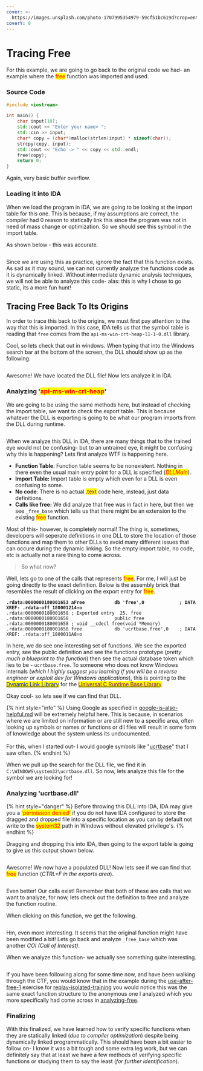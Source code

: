 ```yaml
---
cover: >-
  https://images.unsplash.com/photo-1707995354979-59cf51bc619d?crop=entropy&cs=srgb&fm=jpg&ixid=M3wxOTcwMjR8MHwxfHJhbmRvbXx8fHx8fHx8fDE3MTAyMDQxNzF8&ixlib=rb-4.0.3&q=85
coverY: 0
---
```


# Tracing Free

For this example, we are going to go back to the original code we had- an example where the <mark style="color:red;">free</mark> function was imported and used.&#x20;

### Source Code

```cpp
#include <iostream>

int main() {
    char input[10]; 
    std::cout << "Enter your name> ";
    std::cin >> input;
    char* copy = (char*)malloc(strlen(input) * sizeof(char));
    strcpy(copy, input); 
    std::cout << "Echo -> " << copy << std::endl;
    free(copy);
    return 0;
}

```

Again, very basic buffer overflow.

### Loading it into IDA

When we load the program in IDA, we are going to be looking at the import table for this one. This is because, if my assumptions are correct, the compiler had 0 reason to statically link this since the program was not in need of mass change or optimization. So we should see this symbol in the import table.

As shown below - this was accurate.

<figure><img src="../../../../.gitbook/assets/FreeSymbolExamplke.png" alt=""><figcaption></figcaption></figure>

Since we are using this as practice, ignore the fact that this function exists. As sad as it may sound, we can not currently analyze the functions code as it is dynamically linked. Without intermediate dynamic analysis techniques, we will not be able to analyze this code- alas: this is why I chose to go static, its a more fun hunt!

## Tracing Free Back To Its Origins

In order to trace this back to the origins, we must first pay attention to the way that this is imported. In this case, IDA tells us that the symbol table is reading that `free` comes from the `api-ms-win-crt-heap-l1-1-0.dll` library.&#x20;

Cool, so lets check that out in windows. When typing that into the Windows search bar at the bottom of the screen, the DLL should show up as the following.

<figure><img src="../../../../.gitbook/assets/File.png" alt=""><figcaption></figcaption></figure>

&#x20; Awesome! We have located the DLL file! Now lets analyze it in IDA.

### Analyzing '<mark style="color:red;">api-ms-win-crt-heap</mark>'&#x20;

We are going to be using the same methods here, but instead of checking the import table, we want to check the export table. This is because whatever the DLL is exporting is going to be what our program imports from the DLL during runtime.

<figure><img src="../../../../.gitbook/assets/API-MS-WinCrtREDLL.png" alt=""><figcaption></figcaption></figure>

When we analyze this DLL in IDA, there are many things that to the trained eye would not be confusing- but to an untrained eye, it might be confusing why this is happening? Lets first analyze WTF is happening here.

* **Function Table**: Function table seems to be nonexistent. Nothing in there even the usual main entry point for a DLL is specified (_<mark style="color:red;">DLLMain</mark>_).&#x20;
* **Import Table:** Import table is empty which even for a DLL is even confusing to some.
* **No code**: There is no actual <mark style="color:purple;">.text</mark> code here, instead, just data definitions.
* **Calls like free:** We did analyze that free was in fact in here, but then we see `_free_base` which tells us that there might be an extension to the existing <mark style="color:red;">free</mark> function.

Most of this- however, is completely normal! The thing is, sometimes, developers will seperate definitions in one DLL to store the location of those functions and map them to other DLLs to avoid many different issues that can occure during the dynamic linking. So the empty import table, no code, etc is actually not a rare thing to come across.&#x20;

> So what now?

Well, lets go to one of the calls that represents <mark style="color:red;">free</mark>. For me, I will just be going directly to the exact definition. Below is the assembly brick that resembles the result of clicking on the export entry for <mark style="color:red;">free</mark>.

<pre><code><strong>.rdata:0000000180001653 aFree           db 'free',0             ; DATA XREF: .rdata:off_180001214↑o
</strong>.rdata:0000000180001658 ; Exported entry  25. free
.rdata:0000000180001658                 public free
.rdata:0000000180001658 ; void __cdecl free(void *Memory)
.rdata:0000000180001658 free            db 'ucrtbase.free',0    ; DATA XREF: .rdata:off_1800011A8↑o
</code></pre>

In here, we do see one interesting set of functions. We see the exported entry, see the public definition and see the functions prototype (_pretty much a blueprint to the function_) then see the actual database token which lies to be - `ucrtbase.free`. To someone who does not know Windows internals (_which I highly suggest you learning if you will be a reverse engineer or exploit dev for Windows applications_), this is pointing to the [<mark style="color:blue;">Dynamic Link Library</mark>](https://en.wikipedia.org/wiki/Dynamic-link\_library) for the [<mark style="color:purple;">Universal C Runtime Base Library</mark>](https://support.microsoft.com/en-us/topic/update-for-universal-c-runtime-in-windows-c0514201-7fe6-95a3-b0a5-287930f3560c).&#x20;

Okay cool- so lets see if we can find that DLL.

{% hint style="info" %}
Using Google as specified in [google-is-also-helpful.md](../../replay-isolated-training/tips-and-tricks-for-isolated-training/google-is-also-helpful.md "mention") will be extremely helpful here. This is because, in scenarios where we are limited on information or are still new to a specific area, often looking up symbols or names or functions or dll files will result in some form of knowledge about the system unless its undocumented.\
\
For this, when I started out- I would google symbols like "[ucrtbase](https://www.google.com/search?q=what+is+ucrtbase.dll\&oq=what+is+ucrtbase\&gs\_lcrp=EgZjaHJvbWUqBwgBEAAYgAQyCQgAEEUYORiABDIHCAEQABiABDIHCAIQABiABDIHCAMQABiABDIICAQQABgWGB4yCggFEAAYDxgWGB4yDQgGEAAYhgMYgAQYigXSAQgzMTAzajBqN6gCALACAA\&sourceid=chrome\&ie=UTF-8)" that I saw often.&#x20;
{% endhint %}

When we pull up the search for the DLL file, we find it in `C:\WINDOWS\system32\ucrtbase.dll`. So now, lets analyze this file for the symbol we are looking for!

### Analyzing  'ucrtbase.dll'

{% hint style="danger" %}
Before throwing this DLL into IDA, IDA may give you a <mark style="color:red;">'permission denied'</mark> if you do not have IDA configured to store the dragged and dropped file into a specific location as you can by default not write to the <mark style="color:red;">system32</mark> path in Windows without elevated privilege's.&#x20;
{% endhint %}

Dragging and dropping this into IDA, then going to the export table is going to give us this output shown below.

<figure><img src="../../../../.gitbook/assets/UCRTBASE_1.png" alt=""><figcaption></figcaption></figure>

Awesome! We now have a populated DLL! Now lets see if we can find that <mark style="color:red;">free</mark> function (_CTRL+F in the exports area_).

<figure><img src="../../../../.gitbook/assets/CallOfInterest_UCRTBASE_2.png" alt=""><figcaption></figcaption></figure>

Even better! Our calls exist! Remember that both of these are calls that we want to analyze, for now, lets check out the definition to free and analyze the function routine.

When clicking on this function, we get the following.

<figure><img src="../../../../.gitbook/assets/ExportedFree.png" alt=""><figcaption></figcaption></figure>

Hm, even more interesting. It seems that the original function might have been modified a bit! Lets go back and analyze `_free_base`  which was another _COI (Call of Interest)_.

When we analyze this function- we actually see something quite interesting.

<figure><img src="../../../../.gitbook/assets/SeemFamiliar.png" alt=""><figcaption></figcaption></figure>

If you have been following along for some time now, and have been walking through the CTF, you would know that in the example during the [use-after-free-1](../../replay-isolated-training/examples/use-after-free-1/ "mention") exercise for [replay-isolated-training](../../replay-isolated-training/ "mention") you would notice this was the same exact function structure to the anonymous one I analyzed which you more specifically had come across in [analyzing-free](../../replay-isolated-training/examples/use-after-free-1/analyzing-free/ "mention").

### Finalizing

With this finalized, we have learned how to verify specific functions when they are statically linked (_due to compiler optimization_) despite being dynamically linked programmatically. This should have been a bit easier to follow on- I know it was a bit tough and some extra leg work, but we can definitely say that at least we have a few methods of verifying specific functions or studying them to say the least (_for further identification_).&#x20;
